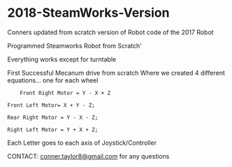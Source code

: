 # 2018-SteamWorks-Version
Conners updated from scratch version of Robot code of the 2017 Robot

Programmed Steamworks Robot from Scratch'

Everything works except for turntable

First Successful Mecanum drive from scratch
  Where we created 4 different equations... one for each wheel
  
        Front Right Motor = Y - X + Z
	
	Front Left Motor= X + Y - Z;
	
	Rear Right Motor = Y - X - Z;
	
	Right Left Motor = Y + X + Z;
      
 Each Letter goes to each axis of Joystick/Controller



CONTACT: conner.taylor8@gmail.com for any questions

